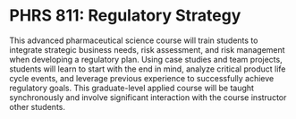 # PHRS 811: Regulatory Strategy

This advanced pharmaceutical science course will train students to integrate strategic business needs, risk assessment, and risk management when developing a regulatory plan. Using case studies and team projects, students will learn to start with the end in mind, analyze critical product life cycle events, and leverage previous experience to successfully achieve regulatory goals. This graduate-level applied course will be taught synchronously and involve significant interaction with the course instructor other students.